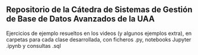 <h2>Repositorio de la Cátedra de Sistemas de Gestión de Base de Datos Avanzados de la UAA</h2>

Ejercicios de ejemplo resueltos en los videos (y algunos ejemplos extra), en carpetas para cada clase desarrollada, con ficheros .py, notebooks Jupyter .ipynb y consultas .sql
